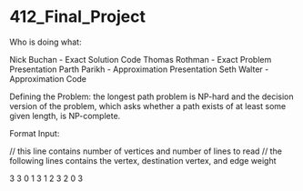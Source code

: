 # 412_Final_Project


Who is doing what:

Nick Buchan - Exact Solution Code
Thomas Rothman - Exact Problem Presentation
Parth Parikh - Approximation Presentation
Seth Walter - Approximation Code

Defining the Problem:  the longest path problem is NP-hard and the decision version of the problem, which asks whether a path exists of at least some given length, is NP-complete. 

Format Input:

// this line contains number of vertices and number of lines to read
// the following lines contains the vertex, destination vertex, and edge weight

3 3
0 1 3
1 2 3
2 0 3




